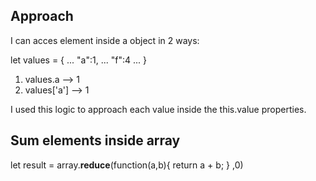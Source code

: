 ## Approach
I can acces element inside a object in 2 ways:
 
 let values = {
... "a":1,
... "f":4
... }
1. values.a --> 1
2. values['a'] --> 1

I used this logic to approach each value inside the this.value properties.

## Sum elements inside array
 let result = array.**reduce**(function(a,b){
                return a + b;
            } ,0)
